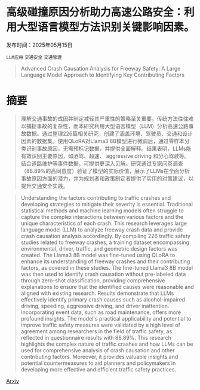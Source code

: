 # 高级碰撞原因分析助力高速公路安全：利用大型语言模型方法识别关键影响因素。

发布时间：2025年05月15日

`LLM应用` `交通安全` `交通管理`

> Advanced Crash Causation Analysis for Freeway Safety: A Large Language Model Approach to Identifying Key Contributing Factors

# 摘要

> 理解交通事故的成因并制定减轻其严重性的策略至关重要。传统方法往往难以捕捉事故的复杂性，而本研究利用大型语言模型（LLM）分析高速公路事故数据。通过整理226篇相关研究，创建了涵盖环境、驾驶员、交通和设计因素的数据集。使用QLoRA对Llama3 8B模型进行微调后，通过零样本分类识别事故原因，无需预标记数据，并提供全面解释。结果表明，LLMs能有效识别主要原因，如酒驾、超速、 aggressive driving 和分心驾驶等。结合道路维护等事件数据，可提供更深入见解。研究通过专家问卷调查（88.89%的高同意度）验证了模型的实际价值，展示了LLMs在全面分析事故原因方面的潜力，并为规划者和政策制定者提供了实用的对策建议，以提升交通安全实践。

> Understanding the factors contributing to traffic crashes and developing strategies to mitigate their severity is essential. Traditional statistical methods and machine learning models often struggle to capture the complex interactions between various factors and the unique characteristics of each crash. This research leverages large language model (LLM) to analyze freeway crash data and provide crash causation analysis accordingly. By compiling 226 traffic safety studies related to freeway crashes, a training dataset encompassing environmental, driver, traffic, and geometric design factors was created. The Llama3 8B model was fine-tuned using QLoRA to enhance its understanding of freeway crashes and their contributing factors, as covered in these studies. The fine-tuned Llama3 8B model was then used to identify crash causation without pre-labeled data through zero-shot classification, providing comprehensive explanations to ensure that the identified causes were reasonable and aligned with existing research. Results demonstrate that LLMs effectively identify primary crash causes such as alcohol-impaired driving, speeding, aggressive driving, and driver inattention. Incorporating event data, such as road maintenance, offers more profound insights. The model's practical applicability and potential to improve traffic safety measures were validated by a high level of agreement among researchers in the field of traffic safety, as reflected in questionnaire results with 88.89%. This research highlights the complex nature of traffic crashes and how LLMs can be used for comprehensive analysis of crash causation and other contributing factors. Moreover, it provides valuable insights and potential countermeasures to aid planners and policymakers in developing more effective and efficient traffic safety practices.

[Arxiv](https://arxiv.org/abs/2505.09949)